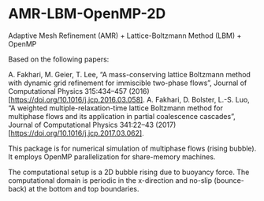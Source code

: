 # AMR-LBM-OpenMP-2D
Adaptive Mesh Refinement (AMR) + Lattice-Boltzmann Method (LBM) + OpenMP

Based on the following papers:

A. Fakhari, M. Geier, T. Lee, “A mass-conserving lattice Boltzmann method with dynamic grid refinement for immiscible two-phase flows”, Journal of Computational Physics 315:434–457 (2016) [https://doi.org/10.1016/j.jcp.2016.03.058].
A. Fakhari, D. Bolster, L.-S. Luo, “A weighted multiple-relaxation-time lattice Boltzmann method for multiphase flows and its application in partial coalescence cascades”, Journal of Computational Physics 341:22–43 (2017) [https://doi.org/10.1016/j.jcp.2017.03.062].

This package is for numerical simulation of multiphase flows (rising bubble).
It employs OpenMP parallelization for share-memory machines.

The computational setup is a 2D bubble rising due to buoyancy force.
The computational domain is periodic in the x-direction and no-slip (bounce-back) at the bottom and top boundaries.
